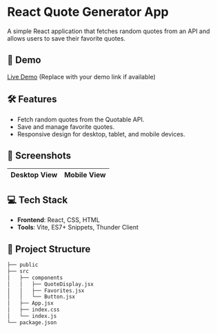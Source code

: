 # React Quote Generator App  

A simple React application that fetches random quotes from an API and allows users to save their favorite quotes.  

## 🚀 Demo  
[Live Demo](#) (Replace with your demo link if available)  

## 🛠 Features  
- Fetch random quotes from the Quotable API.  
- Save and manage favorite quotes.  
- Responsive design for desktop, tablet, and mobile devices.  

## 📸 Screenshots  
| Desktop View | Mobile View |  
|--------------|-------------|  
  

## 💻 Tech Stack  
- **Frontend**: React, CSS, HTML  
- **Tools**: Vite, ES7+ Snippets, Thunder Client  

## 📂 Project Structure  
```bash  
├── public  
├── src  
│   ├── components  
│   │   ├── QuoteDisplay.jsx  
│   │   ├── Favorites.jsx  
│   │   └── Button.jsx  
│   ├── App.jsx  
│   ├── index.css  
│   └── index.js  
└── package.json  
